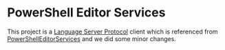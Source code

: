 # PowerShell Editor Services

This project is a [Language Server Protocol](https://microsoft.github.io/language-server-protocol/) client which is referenced from [PowerShellEditorServices](https://github.com/PowerShell/PowerShellEditorServices) and we did some minor changes.
